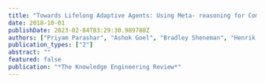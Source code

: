 ```yaml
---
title: "Towards Lifelong Adaptive Agents: Using Meta- reasoning for Combining Task Planning and Situated Learning"
date: 2018-10-01
publishDate: 2023-02-04T03:29:30.989780Z
authors: ["Priyam Parashar", "Ashok Goel", "Bradley Sheneman", "Henrik I Christensen"]
publication_types: ["2"]
abstract: ""
featured: false
publication: "*The Knowledge Engineering Review*"
---
```


